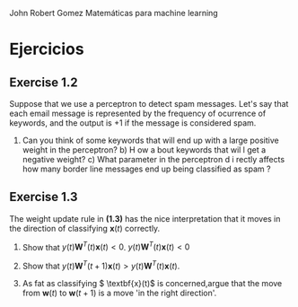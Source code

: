 John Robert Gomez
 Matemáticas para machine learning

# Ejercicios

## Exercise 1.2
Suppose that we use a perceptron to detect spam messages. Let's say that each email message is represented by the frequency of ocurrence of keywords, and the output is $+1$ if the message is considered spam.

1.  Can you think of some keywords that will end up with a large positive weight in the perceptron?
    b) H ow a bout keywords that wil l get a negative weight?
    c) What parameter in the perceptron d i rectly affects how many border­
    line messages end up being classified as spam ?

## Exercise 1.3

The weight update rule in **(1.3)** has the nice interpretation that it moves in the direction of classifying $\textbf{x}(t)$ correctly. 

1. Show that $y(t)\textbf{W}^{T}(t)\textbf{x}(t)<0$. $y(t)\textbf{W}^{T}(t)\textbf{x}(t)<0$
2. Show that $y(t)\textbf{W}^{T}(t+1)\textbf{x}(t)> y(t)\textbf{W}^{T}(t) \textbf{x}(t)$. 

3. As fat as classifying  $ \textbf{x}(t)$ is concerned,argue that the move from $\textbf{w}(t)$ to $\textbf{w}(t+1)$ is a move 'in the right direction'.